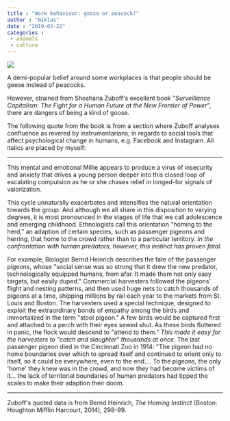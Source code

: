 ```yaml
---
title : "Work behaviour: goose or peacock?"
author : "Niklas"
date : "2019-02-22"
categories : 
 - animals
 - culture
---
```


![](https://niklasblog.com/wp-content/peacock.jpg)

A demi-popular belief around some workplaces is that people should be geese instead of peacocks.

However, strained from Shoshana Zuboff's excellent book "_Surveillance Capitalism: The Fight for a Human Future at the New Frontier of Power_", there are dangers of being a kind of goose.

The following quote from the book is from a section where Zuboff analyses confluence as revered by instrumentarians, in regards to social tools that affect psychological change in humans, e.g. Facebook and Instagram. All italics are placed by myself:

* * *

This mental and emotional Millie appears to produce a virus of insecurity and anxiety that drives a young person deeper into this closed loop of escalating compulsion as he or she chases relief in longed-for signals of valorization.

This cycle unnaturally exacerbates and intensifies the natural orientation towards the group. And although we all share in this disposition to varying degrees, it is most pronounced in the stages of life that we call adolescence and emerging childhood. Ethnologists call this orientation "homing to the herd," an adaption of certain species, such as passenger pigeons and herring, that home to the crowd rather than to a particular territory. _In the confrontation with human predators, however, this instinct has proven fatal_.

For example, Biologist Bernd Heinrich describes the fate of the passenger pigeons, whose "social sense was so strong that it drew the new predator, technologically equipped humans, from afar. It made them not only easy targets, but easily duped." Commercial harvesters followed the pigeons' flight and nesting patterns, and then used huge nets to catch thousands of pigeons at a time, shipping millions by rail each year to the markets from St. Louis and Boston. The harvesters used a special technique, designed to exploit the extraordinary bonds of empathy among the birds and immortalized in the term "stool pigeon." A few birds would be captured first and attached to a perch with their eyes sewed shut. As these birds fluttered in panic, the flock would descend to "attend to them." _This made it easy for the harvesters to "catch and slaughter" thousands at once._ The last passenger pigeon died in the Cincinnati Zoo in 1914: "The pigeon had no home boundaries over which to spread itself and continued to orient only to itself, so it could be everywhere, even to the end.... To the pigeons, the only 'home' they knew was in the crowd, and now they had become victims of it... the lack of territorial boundaries of human predators had tipped the scales to make their adaption their doom.

* * *

Zuboff's quoted data is from Bernd Heinrich, _The Homing Instinct_ (Boston: Houghton Mifflin Harcourt, 2014), 298-99.
